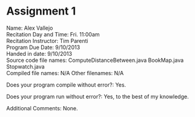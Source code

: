 Assignment 1
===
Name: Alex Vallejo   
Recitation Day and Time: Fri. 11:00am  
Recitation Instructor: Tim Parenti  
Program Due Date: 9/10/2013  
Handed in date: 9/10/2013  
Source code file names: 
  ComputeDistanceBetween.java
  BookMap.java
  Stopwatch.java  
Compiled file names: N/A
Other filenames: N/A

Does your program compile without error?: Yes.

Does your program run without error?: Yes, to the best of my knowledge.

Additional Comments:
None.